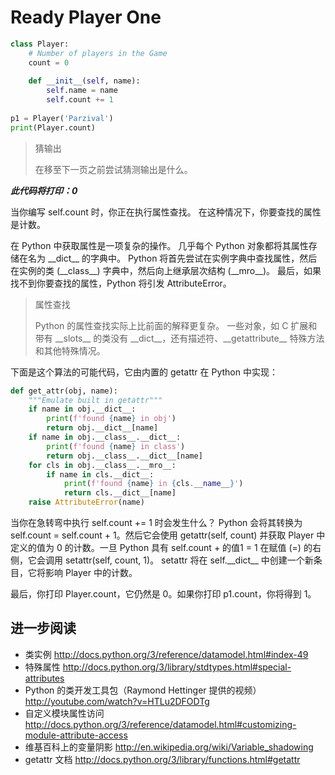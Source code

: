 # Ready Player One

```python
class Player:
    # Number of players in the Game
    count = 0
    
    def __init__(self, name):
        self.name = name
        self.count += 1
    
p1 = Player('Parzival')
print(Player.count)
```

> 猜输出
>
> 在移至下一页之前尝试猜测输出是什么。

***此代码将打印：0***


当你编写 self.count 时，你正在执行属性查找。 在这种情况下，你要查找的属性是计数。

在 Python 中获取属性是一项复杂的操作。 几乎每个 Python 对象都将其属性存储在名为 \_\_dict\_\_ 的字典中。 Python 将首先尝试在实例字典中查找属性，然后在实例的类 (\_\_class\_\_) 字典中，然后向上继承层次结构 (\_\_mro\_\_)。 最后，如果找不到你要查找的属性，Python 将引发 AttributeError。

> 属性查找
>
> Python 的属性查找实际上比前面的解释更复杂。 一些对象，如 C 扩展和带有 \_\_slots\_\_ 的类没有 \_\_dict\_\_，还有描述符、\_\_getattribute\_\_ 特殊方法和其他特殊情况。

下面是这个算法的可能代码，它由内置的 getattr 在 Python 中实现：

```python
def get_attr(obj, name):
    """Emulate built in getattr"""
    if name in obj.__dict__:
        print(f'found {name} in obj')
        return obj.__dict__[name]
    if name in obj.__class__.__dict__:
        print(f'found {name} in class')
        return obj.__class__.__dict__[name]
    for cls in obj.__class__.__mro__:
        if name in cls.__dict__:
            print(f'found {name} in {cls.__name__}')
            return cls.__dict__[name]
    raise AttributeError(name)
```

当你在急转弯中执行 self.count += 1 时会发生什么？ Python 会将其转换为 self.count = self.count + 1。然后它会使用 getattr(self, count) 并获取 Player 中定义的值为 0 的计数。一旦 Python 具有 self.count + 的值1 = 1 在赋值 (=) 的右侧，它会调用 setattr(self, count, 1)。 setattr 将在 self.\_\_dict\_\_ 中创建一个新条目，它将影响 Player 中的计数。

最后，你打印 Player.count，它仍然是 0。如果你打印 p1.count，你将得到 1。

## 进一步阅读

- 类实例
    http://docs.python.org/3/reference/datamodel.html#index-49
- 特殊属性
    http://docs.python.org/3/library/stdtypes.html#special-attributes
- Python 的类开发工具包（Raymond Hettinger 提供的视频）
    http://youtube.com/watch?v=HTLu2DFODTg
- 自定义模块属性访问
    http://docs.python.org/3/reference/datamodel.html#customizing-module-attribute-access
- 维基百科上的变量阴影
    http://en.wikipedia.org/wiki/Variable_shadowing
- getattr 文档
    http://docs.python.org/3/library/functions.html#getattr